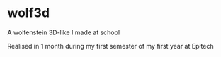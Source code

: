 # wolf3d
A wolfenstein 3D-like I made at school

Realised in 1 month during my first semester of my first year at Epitech
